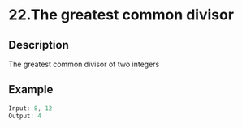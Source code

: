 # 22.The greatest common divisor

## Description

The greatest common divisor of two integers

## Example

```javascript
Input: 8, 12
Output: 4
```
